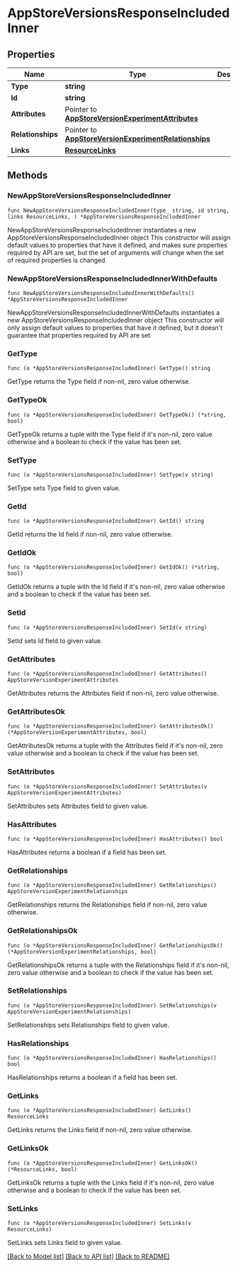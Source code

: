# AppStoreVersionsResponseIncludedInner

## Properties

Name | Type | Description | Notes
------------ | ------------- | ------------- | -------------
**Type** | **string** |  | 
**Id** | **string** |  | 
**Attributes** | Pointer to [**AppStoreVersionExperimentAttributes**](AppStoreVersionExperimentAttributes.md) |  | [optional] 
**Relationships** | Pointer to [**AppStoreVersionExperimentRelationships**](AppStoreVersionExperimentRelationships.md) |  | [optional] 
**Links** | [**ResourceLinks**](ResourceLinks.md) |  | 

## Methods

### NewAppStoreVersionsResponseIncludedInner

`func NewAppStoreVersionsResponseIncludedInner(type_ string, id string, links ResourceLinks, ) *AppStoreVersionsResponseIncludedInner`

NewAppStoreVersionsResponseIncludedInner instantiates a new AppStoreVersionsResponseIncludedInner object
This constructor will assign default values to properties that have it defined,
and makes sure properties required by API are set, but the set of arguments
will change when the set of required properties is changed

### NewAppStoreVersionsResponseIncludedInnerWithDefaults

`func NewAppStoreVersionsResponseIncludedInnerWithDefaults() *AppStoreVersionsResponseIncludedInner`

NewAppStoreVersionsResponseIncludedInnerWithDefaults instantiates a new AppStoreVersionsResponseIncludedInner object
This constructor will only assign default values to properties that have it defined,
but it doesn't guarantee that properties required by API are set

### GetType

`func (o *AppStoreVersionsResponseIncludedInner) GetType() string`

GetType returns the Type field if non-nil, zero value otherwise.

### GetTypeOk

`func (o *AppStoreVersionsResponseIncludedInner) GetTypeOk() (*string, bool)`

GetTypeOk returns a tuple with the Type field if it's non-nil, zero value otherwise
and a boolean to check if the value has been set.

### SetType

`func (o *AppStoreVersionsResponseIncludedInner) SetType(v string)`

SetType sets Type field to given value.


### GetId

`func (o *AppStoreVersionsResponseIncludedInner) GetId() string`

GetId returns the Id field if non-nil, zero value otherwise.

### GetIdOk

`func (o *AppStoreVersionsResponseIncludedInner) GetIdOk() (*string, bool)`

GetIdOk returns a tuple with the Id field if it's non-nil, zero value otherwise
and a boolean to check if the value has been set.

### SetId

`func (o *AppStoreVersionsResponseIncludedInner) SetId(v string)`

SetId sets Id field to given value.


### GetAttributes

`func (o *AppStoreVersionsResponseIncludedInner) GetAttributes() AppStoreVersionExperimentAttributes`

GetAttributes returns the Attributes field if non-nil, zero value otherwise.

### GetAttributesOk

`func (o *AppStoreVersionsResponseIncludedInner) GetAttributesOk() (*AppStoreVersionExperimentAttributes, bool)`

GetAttributesOk returns a tuple with the Attributes field if it's non-nil, zero value otherwise
and a boolean to check if the value has been set.

### SetAttributes

`func (o *AppStoreVersionsResponseIncludedInner) SetAttributes(v AppStoreVersionExperimentAttributes)`

SetAttributes sets Attributes field to given value.

### HasAttributes

`func (o *AppStoreVersionsResponseIncludedInner) HasAttributes() bool`

HasAttributes returns a boolean if a field has been set.

### GetRelationships

`func (o *AppStoreVersionsResponseIncludedInner) GetRelationships() AppStoreVersionExperimentRelationships`

GetRelationships returns the Relationships field if non-nil, zero value otherwise.

### GetRelationshipsOk

`func (o *AppStoreVersionsResponseIncludedInner) GetRelationshipsOk() (*AppStoreVersionExperimentRelationships, bool)`

GetRelationshipsOk returns a tuple with the Relationships field if it's non-nil, zero value otherwise
and a boolean to check if the value has been set.

### SetRelationships

`func (o *AppStoreVersionsResponseIncludedInner) SetRelationships(v AppStoreVersionExperimentRelationships)`

SetRelationships sets Relationships field to given value.

### HasRelationships

`func (o *AppStoreVersionsResponseIncludedInner) HasRelationships() bool`

HasRelationships returns a boolean if a field has been set.

### GetLinks

`func (o *AppStoreVersionsResponseIncludedInner) GetLinks() ResourceLinks`

GetLinks returns the Links field if non-nil, zero value otherwise.

### GetLinksOk

`func (o *AppStoreVersionsResponseIncludedInner) GetLinksOk() (*ResourceLinks, bool)`

GetLinksOk returns a tuple with the Links field if it's non-nil, zero value otherwise
and a boolean to check if the value has been set.

### SetLinks

`func (o *AppStoreVersionsResponseIncludedInner) SetLinks(v ResourceLinks)`

SetLinks sets Links field to given value.



[[Back to Model list]](../README.md#documentation-for-models) [[Back to API list]](../README.md#documentation-for-api-endpoints) [[Back to README]](../README.md)


